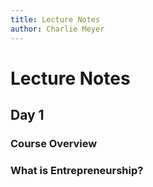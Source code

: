 ```yaml
---
title: Lecture Notes
author: Charlie Meyer
---
```


# Lecture Notes

## Day 1

### Course Overview



### What is Entrepreneurship?

